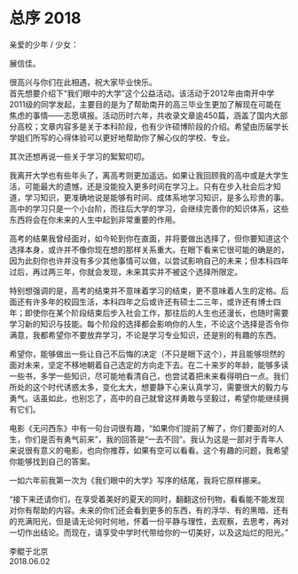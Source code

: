 # 总序 2018

亲爱的少年 / 少女：  
 
  展信佳。  
 
很高兴与你们在此相遇，祝大家毕业快乐。  
首先想要介绍下“我们眼中的大学”这个公益活动。该活动于2012年由南开中学2011级的同学发起，主要目的是为了帮助南开的高三毕业生更加了解现在可能在焦虑的事情——志愿填报。活动历时六年，共收录文章逾450篇，涵盖了国内大部分高校；文章内容多是关于本科阶段，也有少许硕博阶段的介绍。希望由历届学长学姐们所写的心得体验可以更好地帮助你了解心仪的学校、专业。  
 
其次还想再说一些关于学习的絮絮叨叨。  
 
我离开大学也有些年头了，离高考则更加遥远。如果让我回顾我的高中或是大学生活，可能最大的遗憾，还是没能投入更多时间在学习上。只有在步入社会后才知道，学习知识，更准确地说是能够有时间、成体系地学习知识，是多么珍贵的事。高中的学习只是一个小台阶，而往后大学的学习，会继续完善你的知识体系，这些东西将会在你未来的人生中起到非常重要的作用。  
 
高考的结果我曾经面对，如今轮到你在直面，并将要做出选择了，但你要知道这个选择本身，或许并不像你现在想的那样关系重大。在眼下看来它很可能的确是的，因为此刻你也许并没有多少其他事情可以做，以尝试影响自己的未来；但本科四年过后，再过两三年，你就会发现，未来其实并不被这个选择所限定。  
 
特别想强调的是，高考的结束并不意味着学习的结束，更不意味着人生的定格。后面还有许多年的校园生活，本科四年之后或许还有硕士二三年，或许还有博士四年；即使你在某个阶段结束后步入社会工作，那往后的人生也还漫长，也随时需要学习新的知识与技能。每个阶段的选择都会影响你的人生，不论这个选择是否令你满意，我都希望你不要放弃学习，不论是学习专业知识，还是别的有趣的东西。  
 
希望你，能够做出一些让自己不后悔的决定（不只是眼下这个），并且能够坦然的面对未来，坚定不移地朝着自己选定的方向走下去。在二十来岁的年龄，能够多读一些书，多学一些知识，尽可能地看清自己，也尝试着把未来看得明白一点。我们所处的这个时代诱惑太多，变化太大，想要静下心来认真学习，需要很大的毅力与勇气。话虽如此，也别忘了，高中的自己就曾这样勇敢与坚毅过，希望你能继续拥有它们。  
 
电影《无问西东》中有一句台词很有趣，“如果你们提前了解了，你们要面对的人生，你们是否有勇气前来”，我的回答是“一去不回”。我认为这是一部对于青年人来说很有意义的电影，也向你推荐，如果有空可以看看。这个有趣的问题，我希望你能够找到自己的答案。  
 
一如六年前我第一次为《我们眼中的大学》写序的结尾，我将它原样挪来。  
 
“接下来还请你们，在享受着美好的夏天的同时，翻翻这份刊物，看看能不能发现对你有帮助的内容。未来的你们还会看到更多的东西，有的浮华、有的黑暗、还有的充满阳光，但是请无论何时何地，怀着一份平静与理性，去观察，去思考，再对一切作出结论。而现在，请享受中学时代带给你的一切美好，以及这灿烂的阳光。”  
 
 
李鲲于北京  
2018.06.02  
 
 